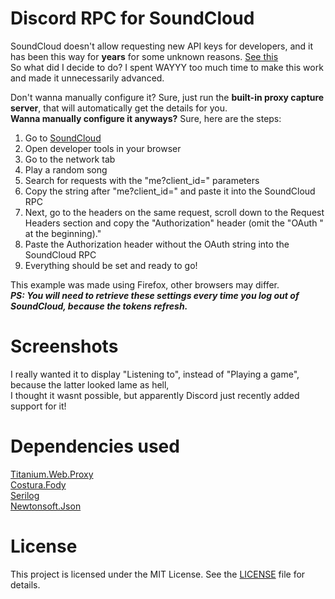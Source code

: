 # Discord RPC for SoundCloud
SoundCloud doesn't allow requesting new API keys for developers, and it has been this way for **years** for some unknown reasons. [See this](https://soundcloud.com/you/apps/new)\
So what did I decide to do? I spent WAYYY too much time to make this work and made it unnecessarily advanced.

Don't wanna manually configure it? Sure, just run the **built-in proxy capture server**, that will automatically get the details for you.\
**Wanna manually configure it anyways?** Sure, here are the steps:
1. Go to [SoundCloud](https://soundcloud.com/)
2. Open developer tools in your browser
3. Go to the network tab
4. Play a random song
5. Search for requests with the "me?client_id=" parameters
6. Copy the string after "me?client_id=" and paste it into the SoundCloud RPC
7. Next, go to the headers on the same request, scroll down to the Request Headers section and copy the "Authorization" header (omit the "OAuth " at the beginning)."
8. Paste the Authorization header without the OAuth string into the SoundCloud RPC
9. Everything should be set and ready to go!

This example was made using Firefox, other browsers may differ.\
***PS: You will need to retrieve these settings every time you log out of SoundCloud, because the tokens refresh.***

# Screenshots
I really wanted it to display "Listening to", instead of "Playing a game", because the latter looked lame as hell,\
I thought it wasnt possible, but apparently Discord just recently added support for it!


# Dependencies used
[Titanium.Web.Proxy](https://github.com/justcoding121/titanium-web-proxy)\
[Costura.Fody](https://github.com/Fody/Costura)\
[Serilog](https://github.com/serilog/serilog)\
[Newtonsoft.Json](https://github.com/JamesNK/Newtonsoft.Json)

# License
This project is licensed under the MIT License. See the [LICENSE](LICENSE) file for details.

